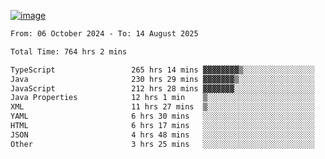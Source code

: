 
[![image](https://github.com/user-attachments/assets/3e37fcfd-5657-4b9d-95f6-80b564699e3f)](https://ayushmaurya.vercel.app)

<!--START_SECTION:waka-->

```txt
From: 06 October 2024 - To: 14 August 2025

Total Time: 764 hrs 2 mins

TypeScript                 265 hrs 14 mins ▓▓▓▓▓▓▓▓▒░░░░░░░░░░░░░░░░   34.56 %
Java                       230 hrs 29 mins ▓▓▓▓▓▓▓▒░░░░░░░░░░░░░░░░░   30.03 %
JavaScript                 212 hrs 28 mins ▓▓▓▓▓▓▓░░░░░░░░░░░░░░░░░░   27.69 %
Java Properties            12 hrs 1 min    ▒░░░░░░░░░░░░░░░░░░░░░░░░   01.57 %
XML                        11 hrs 27 mins  ▒░░░░░░░░░░░░░░░░░░░░░░░░   01.49 %
YAML                       6 hrs 30 mins   ░░░░░░░░░░░░░░░░░░░░░░░░░   00.85 %
HTML                       6 hrs 17 mins   ░░░░░░░░░░░░░░░░░░░░░░░░░   00.82 %
JSON                       4 hrs 48 mins   ░░░░░░░░░░░░░░░░░░░░░░░░░   00.63 %
Other                      3 hrs 25 mins   ░░░░░░░░░░░░░░░░░░░░░░░░░   00.45 %
```

<!--END_SECTION:waka-->

<!--
**the-t3ch-wizard/the-t3ch-wizard** is a ✨ _special_ ✨ repository because its `README.md` (this file) appears on your GitHub profile.

Here are some ideas to get you started:

- 🔭 I’m currently working on ...
- 🌱 I’m currently learning ...
- 👯 I’m looking to collaborate on ...
- 🤔 I’m looking for help with ...
- 💬 Ask me about ...
- 📫 How to reach me: ...
- 😄 Pronouns: ...
- ⚡ Fun fact: ...
-->
